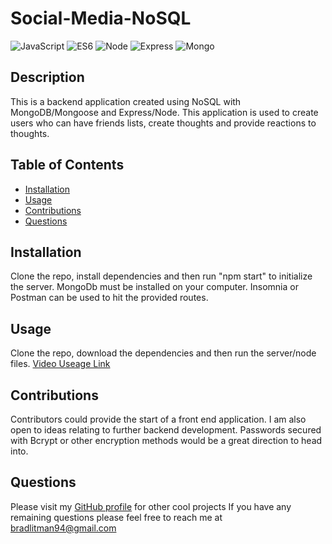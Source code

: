 # Social-Media-NoSQL
![JavaScript](https://img.shields.io/badge/JavaScript-F7DF1E?style=for-the-badge&logo=javascript&logoColor=black) ![ES6](https://img.shields.io/badge/HTML5-E34F26?style=for-the-badge&logo=html5&logoColor=white) ![Node](https://img.shields.io/badge/Node.js-43853D?style=for-the-badge&logo=node.js&logoColor=white) ![Express](https://img.shields.io/badge/Express.js-404D59?style=for-the-badge) ![Mongo](https://img.shields.io/badge/MongoDB-4EA94B?style=for-the-badge&logo=mongodb&logoColor=white)

## Description
This is a backend application created using NoSQL with MongoDB/Mongoose and Express/Node. This application is used to create users who can have friends lists, create thoughts and provide reactions to thoughts. 

## Table of Contents
* [Installation](#installation)
* [Usage](#usage)
* [Contributions](#contributions)
* [Questions](#questions)


## Installation
Clone the repo, install dependencies and then run "npm start" to initialize the server. MongoDb must be installed on your computer. Insomnia or Postman can be used to hit the provided routes.

## Usage
Clone the repo, download the dependencies and then run the server/node files.
[Video Useage Link](https://watch.screencastify.com/v/Gbqc8dlFyf1hsmm2vomW)

## Contributions
Contributors could provide the start of a front end application. I am also open to ideas relating to further backend development. Passwords secured with Bcrypt or other encryption methods would be a great direction to head into. 


## Questions
Please visit my [GitHub profile](https://github.com/blitman12) for other cool projects
If you have any remaining questions please feel free to reach me at bradlitman94@gmail.com

